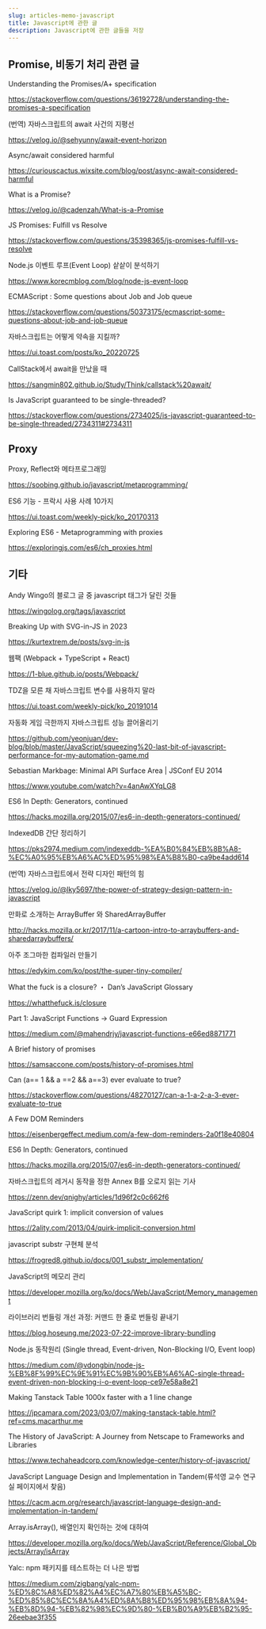 ```yaml
---
slug: articles-memo-javascript
title: Javascript에 관한 글
description: Javascript에 관한 글들을 저장
---
```


## Promise, 비동기 처리 관련 글

Understanding the Promises/A+ specification

https://stackoverflow.com/questions/36192728/understanding-the-promises-a-specification

(번역) 자바스크립트의 await 사건의 지평선

https://velog.io/@sehyunny/await-event-horizon

Async/await considered harmful

https://curiouscactus.wixsite.com/blog/post/async-await-considered-harmful

What is a Promise?

https://velog.io/@cadenzah/What-is-a-Promise

JS Promises: Fulfill vs Resolve

https://stackoverflow.com/questions/35398365/js-promises-fulfill-vs-resolve

Node.js 이벤트 루프(Event Loop) 샅샅이 분석하기

https://www.korecmblog.com/blog/node-js-event-loop

ECMAScript : Some questions about Job and Job queue

https://stackoverflow.com/questions/50373175/ecmascript-some-questions-about-job-and-job-queue

자바스크립트는 어떻게 약속을 지킬까?

https://ui.toast.com/posts/ko_20220725

CallStack에서 await을 만났을 때

https://sangmin802.github.io/Study/Think/callstack%20await/

Is JavaScript guaranteed to be single-threaded?

https://stackoverflow.com/questions/2734025/is-javascript-guaranteed-to-be-single-threaded/2734311#2734311

## Proxy

Proxy, Reflect와 메타프로그래밍

https://soobing.github.io/javascript/metaprogramming/

ES6 기능 - 프락시 사용 사례 10가지

https://ui.toast.com/weekly-pick/ko_20170313

Exploring ES6 - Metaprogramming with proxies

https://exploringjs.com/es6/ch_proxies.html

## 기타

Andy Wingo의 블로그 글 중 javascript 태그가 달린 것들

https://wingolog.org/tags/javascript

Breaking Up with SVG-in-JS in 2023

https://kurtextrem.de/posts/svg-in-js

웹팩 (Webpack + TypeScript + React)

https://1-blue.github.io/posts/Webpack/

TDZ을 모른 채 자바스크립트 변수를 사용하지 말라

https://ui.toast.com/weekly-pick/ko_20191014


자동화 게임 극한까지 자바스크립트 성능 끌어올리기

https://github.com/yeonjuan/dev-blog/blob/master/JavaScript/squeezing%20-last-bit-of-javascript-performance-for-my-automation-game.md

Sebastian Markbage: Minimal API Surface Area | JSConf EU 2014

https://www.youtube.com/watch?v=4anAwXYqLG8


ES6 In Depth: Generators, continued

https://hacks.mozilla.org/2015/07/es6-in-depth-generators-continued/

IndexedDB 간단 정리하기

https://pks2974.medium.com/indexeddb-%EA%B0%84%EB%8B%A8-%EC%A0%95%EB%A6%AC%ED%95%98%EA%B8%B0-ca9be4add614




(번역) 자바스크립트에서 전략 디자인 패턴의 힘

https://velog.io/@lky5697/the-power-of-strategy-design-pattern-in-javascript

만화로 소개하는 ArrayBuffer 와 SharedArrayBuffer

http://hacks.mozilla.or.kr/2017/11/a-cartoon-intro-to-arraybuffers-and-sharedarraybuffers/

아주 조그마한 컴파일러 만들기

https://edykim.com/ko/post/the-super-tiny-compiler/

What the fuck is a closure? ・ Dan’s JavaScript Glossary

https://whatthefuck.is/closure

Part 1: JavaScript Functions → Guard Expression

https://medium.com/@mahendrjy/javascript-functions-e66ed8871771

A Brief history of promises

https://samsaccone.com/posts/history-of-promises.html

Can (a== 1 && a ==2 && a==3) ever evaluate to true?

https://stackoverflow.com/questions/48270127/can-a-1-a-2-a-3-ever-evaluate-to-true

A Few DOM Reminders

https://eisenbergeffect.medium.com/a-few-dom-reminders-2a0f18e40804

ES6 In Depth: Generators, continued

https://hacks.mozilla.org/2015/07/es6-in-depth-generators-continued/

자바스크립트의 레거시 동작을 정한 Annex B를 오로지 읽는 기사

https://zenn.dev/qnighy/articles/1d96f2c0c662f6

JavaScript quirk 1: implicit conversion of values

https://2ality.com/2013/04/quirk-implicit-conversion.html

javascript substr 구현체 분석

https://frogred8.github.io/docs/001_substr_implementation/

JavaScript의 메모리 관리

https://developer.mozilla.org/ko/docs/Web/JavaScript/Memory_management

라이브러리 번들링 개선 과정: 커맨드 한 줄로 번들링 끝내기

https://blog.hoseung.me/2023-07-22-improve-library-bundling

Node.js 동작원리 (Single thread, Event-driven, Non-Blocking I/O, Event loop)

https://medium.com/@vdongbin/node-js-%EB%8F%99%EC%9E%91%EC%9B%90%EB%A6%AC-single-thread-event-driven-non-blocking-i-o-event-loop-ce97e58a8e21

Making Tanstack Table 1000x faster with a 1 line change

https://jpcamara.com/2023/03/07/making-tanstack-table.html?ref=cms.macarthur.me

The History of JavaScript: A Journey from Netscape to Frameworks and Libraries

https://www.techaheadcorp.com/knowledge-center/history-of-javascript/

JavaScript Language Design and Implementation in Tandem(류석영 교수 연구실 페이지에서 찾음)

https://cacm.acm.org/research/javascript-language-design-and-implementation-in-tandem/

Array.isArray(), 배열인지 확인하는 것에 대하여

https://developer.mozilla.org/ko/docs/Web/JavaScript/Reference/Global_Objects/Array/isArray

Yalc: npm 패키지를 테스트하는 더 나은 방법

https://medium.com/zigbang/yalc-npm-%ED%8C%A8%ED%82%A4%EC%A7%80%EB%A5%BC-%ED%85%8C%EC%8A%A4%ED%8A%B8%ED%95%98%EB%8A%94-%EB%8D%94-%EB%82%98%EC%9D%80-%EB%B0%A9%EB%B2%95-26eebae3f355